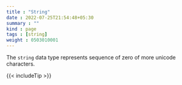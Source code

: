 ```yaml
---
title : "String"
date : 2022-07-25T21:54:48+05:30
summary : ""
kind : page 
tags : [string]
weight : 0503010001
---
```


The `string` data type represents sequence of zero of more unicode characters. 

<!--more-->

{{< includeTip >}}

